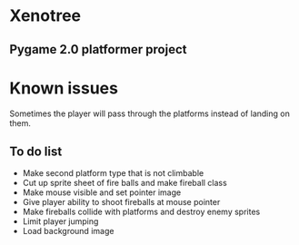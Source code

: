 # Xenotree
## Pygame 2.0 platformer project

# Known issues
Sometimes the player will pass through the platforms instead of landing on them.

## To do list
* Make second platform type that is not climbable
* Cut up sprite sheet of fire balls and make fireball class
* Make mouse visible and set pointer image
* Give player ability to shoot fireballs at mouse pointer
* Make fireballs collide with platforms and destroy enemy sprites
* Limit player jumping
* Load background image
